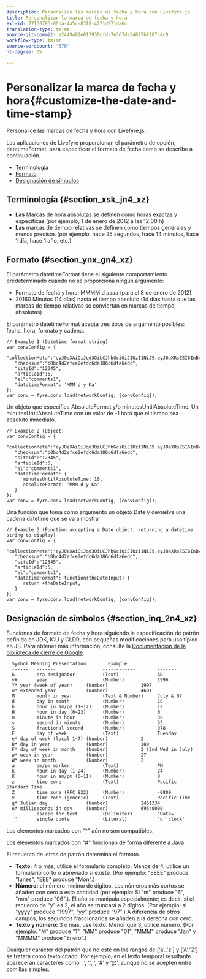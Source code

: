 ```yaml
---
description: Personalice las marcas de fecha y hora con Livefyre.js.
title: Personalizar la marca de fecha y hora
exl-id: 77130793-00ba-4a5c-8318-4221d971da6c
translation-type: tm+mt
source-git-commit: a2449482e617939cfda7e367da34875bf187c4c9
workflow-type: tm+mt
source-wordcount: '370'
ht-degree: 0%

---
```


# Personalizar la marca de fecha y hora{#customize-the-date-and-time-stamp}

Personalice las marcas de fecha y hora con Livefyre.js.

Las aplicaciones de Livefyre proporcionan el parámetro de opción, datetimeFormat, para especificar el formato de fecha como se describe a continuación.

* [Terminología](#c_date_time_stamp/section_xsk_jn4_xz)
* [Formato](#c_date_time_stamp/section_ynx_gn4_xz)
* [Designación de símbolos](#c_date_time_stamp/section_inq_2n4_xz)

## Terminología {#section_xsk_jn4_xz}

* **Las** Marcas de hora absolutas se definen como horas exactas y específicas (por ejemplo, 1 de enero de 2012 a las 12:00 h)
* **Las** marcas de tiempo relativas se definen como tiempos generales y menos precisos (por ejemplo, hace 25 segundos, hace 14 minutos, hace 1 día, hace 1 año, etc.)

## Formato {#section_ynx_gn4_xz}

El parámetro datetimeFormat tiene el siguiente comportamiento predeterminado cuando no se proporciona ningún argumento:

* Formato de fecha y hora: MMMM d aaaa (para el 8 de enero de 2012)
* 20160 Minutos (14 días) hasta el tiempo absoluto (14 días hasta que las marcas de tiempo relativas se conviertan en marcas de tiempo absolutas)

El parámetro datetimeFormat acepta tres tipos de argumento posibles: fecha, hora, formato y cadena.

```
// Example 1 (Datetime format string)  
var convConfig = { 
   "collectionMeta":"eyJ0eXAiOiJqd3QiLCJhbGciOiJIUzI1NiJ9.eyJ0aXRsZSI6InBvc3QgMiIsInVybCI6Imh0dHA6XC9cL29yYW5nZXNhcmVncmVhdC5jb21cL3VzZWExcDcwXzEyXC8_cD01IiwidGFncyI6IiIsImNoZWNrc3VtIjoiYjBiYzRkMmVmY2UyZWZkYzZkYTE4NmQ2ZGZhNmVkYzAiLCJhcnRpY2xlSWQiOjV9.XZJTJgwpiFZCQ6dv8vvl91sMbFSJndzZPTHhmtOaImo", 
   "checksum":"b0bc4d2efce2efdc6da186d6dfa6edc", 
   "siteId":"12345", 
   "articleId":5, 
   "el":"comments1", 
   "datetimeFormat": 'MMM d y Ka' 
}; 
var conv = fyre.conv.load(networkConfig, [convConfig]);
```

Un objeto que especifica AbsoluteFormat y/o minutesUntilAbsoluteTime. Un minutesUntilAbsoluteTime con un valor de -1 hará que el tiempo sea absoluto inmediato.

```
// Example 2 (Object)  
var convConfig = { 
   "collectionMeta":"eyJ0eXAiOiJqd3QiLCJhbGciOiJIUzI1NiJ9.eyJ0aXRsZSI6InBvc3QgMiIsInVybCI6Imh0dHA6XC9cL29yYW5nZXNhcmVncmVhdC5jb21cL3VzZWExcDcwXzEyXC8_cD01IiwidGFncyI6IiIsImNoZWNrc3VtIjoiYjBiYzRkMmVmY2UyZWZkYzZkYTE4NmQ2ZGZhNmVkYzAiLCJhcnRpY2xlSWQiOjV9.XZJTJgwpiFZCQ6dv8vvl91sMbFSJndzZPTHhmtOaImo", 
   "checksum":"b0bc4d2efce2efdc6da186d6dfa6edc", 
   "siteId":"12345", 
   "articleId":5, 
   "el":"comments1", 
   "datetimeFormat": { 
      minutesUntilAbsoluteTime: 10, 
      absoluteFormat: 'MMM d y Ka' 
   } 
};  
var conv = fyre.conv.load(networkConfig, [convConfig]);
```

Una función que toma como argumento un objeto Date y devuelve una cadena datetime que se va a mostrar

```
// Example 3 (Function accepting a Date object, returning a datetime string to display) 
var convConfig = { 
   "collectionMeta":"eyJ0eXAiOiJqd3QiLCJhbGciOiJIUzI1NiJ9.eyJ0aXRsZSI6InBvc3QgMiIsInVybCI6Imh0dHA6XC9cL29yYW5nZXNhcmVncmVhdC5jb21cL3VzZWExcDcwXzEyXC8_cD01IiwidGFncyI6IiIsImNoZWNrc3VtIjoiYjBiYzRkMmVmY2UyZWZkYzZkYTE4NmQ2ZGZhNmVkYzAiLCJhcnRpY2xlSWQiOjV9.XZJTJgwpiFZCQ6dv8vvl91sMbFSJndzZPTHhmtOaImo", 
   "checksum":"b0bc4d2efce2efdc6da186d6dfa6edc", 
   "siteId":"12345", 
   "articleId":5, 
   "el":"comments1", 
   "datetimeFormat": function(theDateInput) { 
      return +theDateInput; 
   } 
};  
var conv = fyre.conv.load(networkConfig, [convConfig]);
```

## Designación de símbolos {#section_inq_2n4_xz}

Funciones de formato de fecha y hora siguiendo la especificación de patrón definida en JDK, ICU y CLDR, con pequeñas modificaciones para uso típico en JS. Para obtener más información, consulte la [Documentación de la biblioteca de cierre de Google](https://developers.google.com/closure/library/docs/overview).

```
  Symbol Meaning Presentation        Example 
  ------   -------                 ------------        ------- 
  G        era designator          (Text)              AD 
  y#       year                    (Number)            1996 
  Y* year (week of year)     (Number)            1997 
  u* extended year           (Number)            4601 
  M        month in year           (Text & Number)     July & 07 
  d        day in month            (Number)            10 
  h        hour in am/pm (1~12)    (Number)            12 
  H        hour in day (0~23)      (Number)            0 
  m        minute in hour          (Number)            30 
  s        second in minute        (Number)            55 
  S        fractional second       (Number)            978 
  E        day of week             (Text)              Tuesday 
  e* day of week (local 1~7) (Number)            2 
  D* day in year             (Number)            189 
  F* day of week in month    (Number)            2 (2nd Wed in July) 
  w* week in year            (Number)            27 
  W* week in month           (Number)            2 
  a        am/pm marker            (Text)              PM 
  k        hour in day (1~24)      (Number)            24 
  K        hour in am/pm (0~11)    (Number)            0 
  z        time zone               (Text)              Pacific Standard Time 
  Z        time zone (RFC 822)     (Number)            -0800 
  v        time zone (generic)     (Text)              Pacific Time 
  g* Julian day              (Number)            2451334 
  A* milliseconds in day     (Number)            69540000 
  '        escape for text         (Delimiter)         'Date=' 
  ''       single quote            (Literal)           'o''clock'
```

Los elementos marcados con &quot;*&quot; aún no son compatibles.

Los elementos marcados con &quot;#&quot; funcionan de forma diferente a Java.

El recuento de letras de patrón determina el formato.

* **Texto:** 4 o más, utilice el formulario completo. Menos de 4, utilice un formulario corto o abreviado si existe. (Por ejemplo: &quot;EEEE&quot; produce &quot;lunes&quot;, &quot;EEE&quot; produce &quot;Mon&quot;.)
* **Número:** el número mínimo de dígitos. Los números más cortos se añaden con cero a esta cantidad (por ejemplo: Si &quot;m&quot; produce &quot;6&quot;, &quot;mm&quot; produce &quot;06&quot;.). El año se manipula especialmente; es decir, si el recuento de &quot;y&quot; es 2, el año se truncará a 2 dígitos. (Por ejemplo: si &quot;yyyy&quot; produce &quot;1997&quot;, &quot;yy&quot; produce &quot;97&quot;.) A diferencia de otros campos, los segundos fraccionarios se añaden a la derecha con cero.
* **Texto y número:** 3 o más, use texto. Menor que 3, utilice número. (Por ejemplo: &quot;M&quot; produce &quot;1&quot;, &quot;MM&quot; produce &quot;01&quot;, &quot;MMM&quot; produce &quot;Jan&quot; y &quot;MMMM&quot; produce &quot;Enero&quot;.)

Cualquier carácter del patrón que no esté en los rangos de [‘a’..’z’] y [‘A’.&quot;Z’] se tratará como texto citado. Por ejemplo, en el texto temporal resultante aparecerán caracteres como ‘:’, ‘.’, ‘, ‘#’ y ‘@’, aunque no se acepten entre comillas simples.
